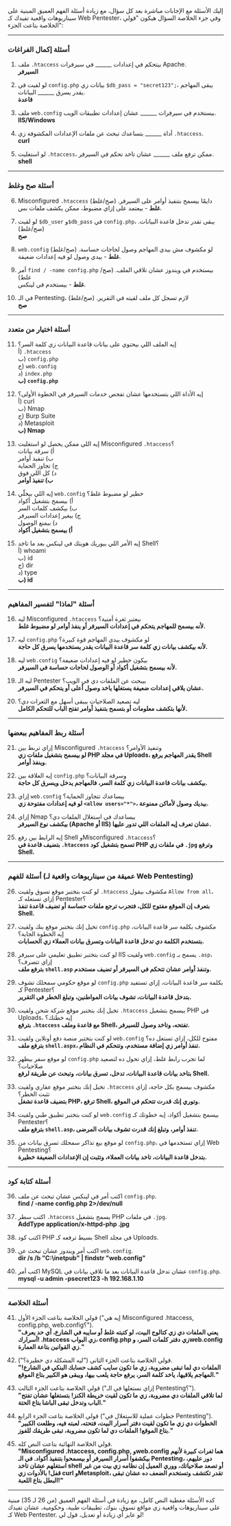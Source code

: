 إليك الأسئلة مع الإجابات مباشرة بعد كل سؤال، مع زيادة أسئلة الفهم العميق المبنية على سيناريوهات واقعية تفيدك كـ Web Pentester، وفي جزء الخلاصة السؤال هيكون "قولي الخلاصة بتاعت الجزء":

---

### **أسئلة إكمال الفراغات**
1. ملف `.htaccess` بيتحكم في إعدادات ______ في سيرفرات Apache.  
   **السيرفر**

2. لو لقيت في `config.php` بيانات زي `$db_pass = "secret123";`، يبقى المهاجم يقدر يسرق ______ البيانات.  
   **قاعدة**

3. ملف `web.config` بيستخدم في سيرفرات ______ عشان إعدادات تطبيقات الويب.  
   **IIS/Windows**

4. أداة ______ بتساعدك تبحث عن ملفات الإعدادات المكشوفة زي `.htaccess`.  
   **curl**

5. لو استغليت `.htaccess`، ممكن ترفع ملف ______ عشان تاخد تحكم في السيرفر.  
   **shell**

---

### **أسئلة صح وغلط**
6. Misconfigured `.htaccess` دايمًا بيسمح بتنفيذ أوامر على السيرفر. (صح/غلط)  
   **غلط** - بيعتمد على إزاي مضبوط، ممكن يكشف ملفات بس.

7. لو لقيت `$db_user` و`$db_pass` في `config.php`، يبقى تقدر تدخل قاعدة البيانات. (صح/غلط)  
   **صح**

8. `web.config` لو مكشوف مش بيدي المهاجم وصول لحاجات حساسة. (صح/غلط)  
   **غلط** - بيدي وصول لو فيه إعدادات ضعيفة.

9. أمر `find / -name config.php` بيستخدم في ويندوز عشان تلاقي الملف. (صح/غلط)  
   **غلط** - بيستخدم في لينكس.

10. في الـ Pentesting، لازم تسجل كل ملف لقيته في التقرير. (صح/غلط)  
    **صح**

---

### **أسئلة اختيار من متعدد**
11. إيه الملف اللي بيحتوي على بيانات قاعدة البيانات زي كلمة السر؟  
    أ) `.htaccess`  
    ب) `config.php`  
    ج) `web.config`  
    د) `index.php`  
    **ب) `config.php`**

12. إيه الأداة اللي بتستخدمها عشان تفحص خدمات السيرفر في الخطوة الأولى؟  
    أ) curl  
    ب) Nmap  
    ج) Burp Suite  
    د) Metasploit  
    **ب) Nmap**

13. إيه اللي ممكن يحصل لو استغليت Misconfigured `.htaccess`؟  
    أ) سرقة بيانات  
    ب) تنفيذ أوامر  
    ج) تجاوز الحماية  
    د) كل اللي فوق  
    **ب) تنفيذ أوامر**

14. إيه اللي بيخلّي `web.config` خطير لو مضبوط غلط؟  
    أ) بيسمح بتشغيل أكواد  
    ب) بيكشف كلمات السر  
    ج) بيغير إعدادات السيرفر  
    د) بيمنع الوصول  
    **أ) بيسمح بتشغيل أكواد**

15. إيه الأمر اللي بيوريك هويتك في لينكس بعد ما تاخد Shell؟  
    أ) whoami  
    ب) id  
    ج) dir  
    د) type  
    **ب) id**

---

### **أسئلة "لماذا" لتفسير المفاهيم**
16. ليه Misconfigured `.htaccess` بيعتبر ثغرة أمنية؟  
    **لأنه بيسمح للمهاجم يتحكم في إعدادات السيرفر أو ينفذ أوامر لو مضبوط غلط.**

17. ليه `config.php` لو مكشوف بيدي المهاجم قوة كبيرة؟  
    **لأنه بيكشف بيانات زي كلمة سر قاعدة البيانات يقدر يستخدمها يسرق كل حاجة.**

18. ليه `web.config` بيكون خطير لو فيه إعدادات ضعيفة؟  
    **لأنه بيسمح بتشغيل أكواد أو الوصول لحاجات حساسة في السيرفر.**

19. ليه الـ Pentester بيبحث عن الملفات دي في الويب؟  
    **عشان يلاقي إعدادات ضعيفة يستغلها ياخد وصول أعلى أو يتحكم في السيرفر.**

20. ليه تصعيد الصلاحيات بيبقى أسهل مع الثغرات دي؟  
    **لأنها بتكشف معلومات أو بتسمح بتنفيذ أوامر تفتح الباب للتحكم الكامل.**

---

### **أسئلة ربط المفاهيم ببعضها**
21. إزاي تربط بين Misconfigured `.htaccess` وتنفيذ الأوامر؟  
    **لو بيسمح بتشغيل ملفات زي PHP في مجلد Uploads، يقدر المهاجم يرفع Shell وينفذ أوامر.**

22. إيه العلاقة بين `config.php` وسرقة البيانات؟  
    **بيكشف بيانات قاعدة البيانات زي كلمة السر، فالمهاجم يدخل ويسرق كل حاجة.**

23. إزاي `web.config` بيساعدك تتجاوز الحماية؟  
    **لو فيه إعدادات مفتوحة زي `<allow users="*">`، بيديك وصول لأماكن ممنوعة.**

24. إزاي Nmap بيساعدك في استغلال الملفات دي؟  
    **بيكشف نوع السيرفر (Apache أو IIS) عشان تعرف إيه الملفات اللي تدور عليها.**

25. إيه الرابط بين رفع Shell وMisconfigured `.htaccess`؟  
    **بتضيف قاعدة في `.htaccess` تسمح بتشغيل كود PHP في ملفات زي `.jpg` وترفع Shell.**

---

### **أسئلة للفهم (عميقة من سيناريوهات واقعية لـ Web Pentesting)**
26. لو كنت بتختبر موقع تسوق ولقيت `.htaccess` مكشوف بيقول `Allow from all`، إزاي تستغله كـ Pentester؟  
    **بتعرف إن الموقع مفتوح للكل، فتجرب ترجع ملفات حساسة أو تضيف قاعدة تنفذ Shell.**

27. تخيل إنك بتختبر موقع بنك ولقيت `config.php` مكشوف بكلمة سر قاعدة البيانات، إيه الخطوة الجاية؟  
    **بتستخدم الكلمة دي تدخل قاعدة البيانات وتسرق بيانات العملاء زي الحسابات.**

28. لو كنت بتختبر تطبيق تعليمي على سيرفر IIS ولقيت `web.config` يسمح بـ `.asp`، إزاي تتصرف؟  
    **بترفع ملف `shell.asp` وتنفذ أوامر عشان تتحكم في السيرفر أو تضيف مستخدم.**

29. لو موقع حكومي سمحلك تشوف `config.php` بكلمة سر قاعدة البيانات، إزاي تستفيد كـ Pentester؟  
    **بتدخل قاعدة البيانات، تشوف بيانات المواطنين، وتبلغ الخطر في التقرير.**

30. تخيل إنك بتختبر موقع شركة شحن ولقيت `.htaccess` بيسمح بتشغيل PHP في Uploads، إيه خطتك؟  
    **بترفع `.htaccess` مع قاعدة وملف Shell، تفتحه، وتاخد وصول للسيرفر.**

31. لو كنت بتختبر منصة دفع أونلاين ولقيت `web.config` مفتوح للكل، إزاي تستغل ده؟  
    **بترفع ملف `shell.aspx`، تنفذ أوامر زي إضافة مستخدم، وتتحكم في النظام.**

32. لو موقع سفر بيظهر `config.php` لما تجرب رابط غلط، إزاي تحول ده لتصعيد صلاحيات؟  
    **بتاخد بيانات قاعدة البيانات، تدخل، تسرق بيانات، وتبحث عن طريقة لرفع Shell.**

33. تخيل إنك بتختبر موقع عقاري ولقيت `.htaccess` مكشوف بيسمح بكل حاجة، إزاي تثبت الخطر؟  
    **بتضيف قاعدة تشغل PHP، ترفع Shell، وتوري إنك قدرت تتحكم في الموقع.**

34. لو كنت بتختبر تطبيق طبي ولقيت `web.config` بيسمح بتشغيل أكواد، إيه خطوتك كـ Pentester؟  
    **بترفع ملف `shell.asp`، تنفذ أوامر، وتبلغ إنك قدرت تشوف بيانات المرضى.**

35. لو موقع بيع تذاكر سمحلك تسرق بيانات من `config.php`، إزاي تستخدمها في Web Pentesting؟  
    **بتدخل قاعدة البيانات، تاخد بيانات العملاء، وتثبت إن الإعدادات الضعيفة خطيرة.**

---

### **أسئلة كتابة كود**
36. اكتب أمر في لينكس عشان تبحث عن ملف `config.php`.  
    **find / -name config.php 2>/dev/null**

37. اكتب سطر `.htaccess` يسمح بتشغيل PHP في ملفات `.jpg`.  
    **AddType application/x-httpd-php .jpg**

38. اكتب كود PHP بسيط ترفعه كـ Shell في مجلد Uploads.  
    **<?php system($_GET['cmd']); ?>**

39. اكتب أمر ويندوز عشان تبحث عن `web.config`.  
    **dir /s /b "C:\inetpub" | findstr "web.config"**

40. اكتب أمر MySQL عشان تدخل قاعدة البيانات بعد ما تلاقي بيانات في `config.php`.  
    **mysql -u admin -psecret123 -h 192.168.1.10**

---

### **أسئلة الخلاصة**
41. قولي الخلاصة بتاعت الجزء الأول ("إيه هي Misconfigured .htaccess, config.php, web.config؟").  
    **"يعني الملفات دي زي كتالوج البيت، لو كتبته غلط أو سايبه في الشارع، أي حد يعرف أسرارك! .htaccess زي البواب، config.php زي دفتر كلمات السر، وweb.config زي القوانين بتاعة العمارة."**

42. قولي الخلاصة بتاعت الجزء التاني ("ليه المشكلة دي خطيرة؟").  
    **"الملفات دي لما تبقى مضروبة، زي ما تكون سايب كشف حسابك البنكي في الشارع! المهاجم يلاقيها، ياخد كلمة السر، يرفع حاجة يلعب بيها، ويبقى هو الكبير بتاع الموقع."**

43. قولي الخلاصة بتاعت الجزء التالت ("إزاي نستغلها في الـ Pentesting؟").  
    **"لما تلاقي الملفات دي مضروبة، زي ما تكون لقيت خريطة الكنز! بتستغلها عشان تفتح الباب وتدخل تبقى الباشا بتاع الحتة."**

44. قولي الخلاصة بتاعت الجزء الرابع ("خطوات عملية للاستغلال في Pentesting").  
    **"الخطوات دي زي ما تكون لقيت دفتر أسرار البيت، فتحته، لعبته فيه، وطلعت الكبير بتاع الموقع! الملفات دي لما تكون مضروبة، تبقى طريقك للفوز."**

45. قولي الخلاصة النهائية بتاعت النص كله.  
    **"Misconfigured .htaccess, config.php, وweb.config هما ثغرات كبيرة لأنهم بيكشفوا أسرار السيرفر أو بيسمحوا بتنفيذ أكواد. في الـ Pentesting، دور عليهم، استغلهم عشان تاخد shell أو تصعد صلاحياتك، ووري العميل إن نظامه زي بيت من غير قفل! بالأدوات زي curl وMetasploit، تقدر تكتشف وتستخدم الضعف ده عشان تبقى البطل بتاع اللعبة!"**

---

كده الأسئلة مغطية النص كامل، مع زيادة في أسئلة الفهم العميق (من 26 لـ 35) مبنية على سيناريوهات واقعية زي مواقع تسوق، بنوك، تطبيقات طبية، وحكومية، عشان تفيدك كـ Web Pentester. لو عايز أي زيادة أو تعديل، قول لي!